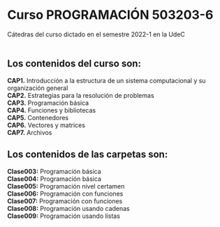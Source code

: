 # Curso PROGRAMACIÓN 503203-6
Cátedras del curso dictado en el semestre 2022-1 en la UdeC <br/><br/>

## Los contenidos del curso son:
<b>CAP1.</b> Introducción a la estructura de un sistema computacional y su organización general <br/>
<b>CAP2.</b> Estrategias para la resolución de problemas <br/>
<b>CAP3.</b> Programación básica <br/>
<b>CAP4.</b> Funciones y bibliotecas <br/>
<b>CAP5.</b> Contenedores <br/>
<b>CAP6.</b> Vectores y matrices <br/>
<b>CAP7.</b> Archivos

## Los contenidos de las carpetas son:
<b>Clase003:</b> Programación básica  <br/>
<b>Clase004:</b> Programación básica  <br/>
<b>Clase005:</b> Programación nivel certamen  <br/>
<b>Clase006:</b> Programación con funciones  <br/>
<b>Clase007:</b> Programación con funciones <br/>
<b>Clase008:</b> Programación usando cadenas <br/>
<b>Clase009:</b> Programación usando listas <br/>
